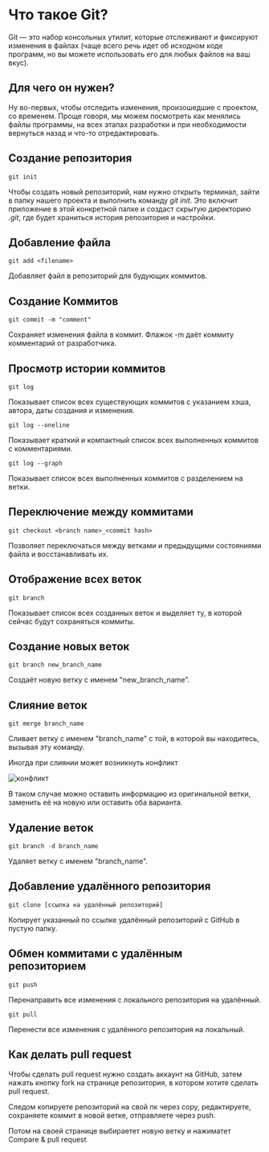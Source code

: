 # Что такое Git?

Git — это набор консольных утилит, которые отслеживают и фиксируют изменения в файлах (чаще всего речь идет об исходном коде программ, но вы можете использовать его для любых файлов на ваш вкус).

## Для чего он нужен? 

Ну во-первых, чтобы отследить изменения, произошедшие с проектом, со временем. Проще говоря, мы можем посмотреть как менялись файлы программы, на всех этапах разработки и при необходимости вернуться назад и что-то отредактировать.

## Создание репозитория
```
git init
```
Чтобы создать новый репозиторий, нам нужно открыть терминал, зайти в папку нашего проекта и выполнить команду *git init*. Это включит приложение в этой конкретной папке и создаст скрытую директорию *.git*, где будет храниться история репозитория и настройки.

## Добавление файла
```
git add <filename>
```
Добавляет файл в репозиторий для будующих коммитов.

## Создание Коммитов
```
git commit -m "comment"
```
Сохраняет изменения файла в коммит. Флажок -m даёт коммиту комментарий от разработчика.

## Просмотр истории коммитов
```
git log
```
Показывает список всех существующих коммитов с указанием хэша, автора, даты создания и изменения.
```
git log --oneline
```
Показывает краткий и компактный список всех выполненных коммитов с комментариями.
```
git log --graph
```
Показывает список всех выполненных коммитов с разделением на ветки.
## Переключение между коммитами 
```
git checkout <branch name>_<commit hash>
```
Позволяет переключаться между ветками и предыдущими состояниями файла и восстанавливать их. 

## Отображение всех веток
```
git branch
```
Показывает список всех созданных веток и выделяет ту, в которой сейчас будут сохраняться коммиты.
## Создание новых веток
```
git branch new_branch_name
```
Создаёт новую ветку с именем "new_branch_name".

## Слияние веток
```
git merge branch_name
```
Сливает ветку с именем "branch_name" с той, в которой вы находитесь, вызывая эту команду.

Иногда при слиянии может возникнуть конфликт

![конфликт](git_merge_conflict.JPG)

В таком случае можно оставить информацию из оригинальной ветки, заменить её на новую или оставить оба варианта.
## Удаление веток
```
git branch -d branch_name
```
Удаляет ветку с именем "branch_name".

## Добавление удалённого репозитория
```
git clone [ссылка на удалённый репозиторий]
```
Копирует указанный по ссылке удалённый репозиторий с GitHub в пустую папку.

## Обмен коммитами с удалённым репозиторием
```
git push
```
Перенаправить все изменения с локального репозитория на удалённый.

```
git pull
```
Перенести все изменения с удалённого репозитория на локальный.

## Как делать pull request

Чтобы сделать pull request нужно создать аккаунт на GitHub, затем нажать кнопку fork на странице репозитория, в котором хотите сделать pull request.

Следом копируете репозиторий на свой пк через copy, редактируете, сохраняете коммит в новой ветке, отправляете через push. 

Потом на своей странице выбираетет новую ветку и нажиматет Compare & pull request
